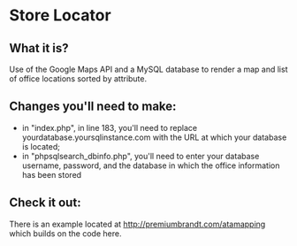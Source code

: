 # Store Locator

## What it is?

Use of the Google Maps API and a MySQL database to render a map and list of office locations sorted by attribute.

## Changes you'll need to make:

- in "index.php", in line 183, you'll need to replace yourdatabase.yoursqlinstance.com with the URL at which your database is located;
- in "phpsqlsearch_dbinfo.php", you'll need to enter your database username, password, and the database in which the office information has been stored

## Check it out:

There is an example located at http://premiumbrandt.com/atamapping which builds on the code here.


